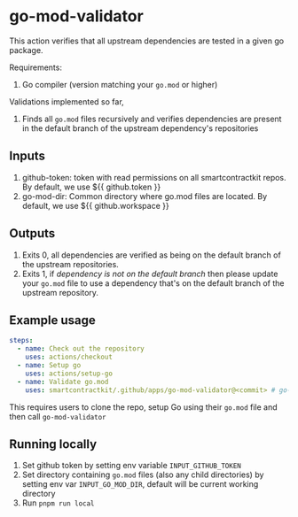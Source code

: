 # go-mod-validator

This action verifies that all upstream dependencies are tested in a given go
package.

Requirements:

1. Go compiler (version matching your `go.mod` or higher)

Validations implemented so far,

1. Finds all `go.mod` files recursively and verifies dependencies are present in
   the default branch of the upstream dependency's repositories

## Inputs

1. github-token: token with read permissions on all smartcontractkit repos. By
   default, we use ${{ github.token }}
2. go-mod-dir: Common directory where go.mod files are located. By default, we
   use ${{ github.workspace }}

## Outputs

1. Exits 0, all dependencies are verified as being on the default branch of the
   upstream repositories.
2. Exits 1, if _dependency is not on the default branch_ then please update your
   `go.mod` file to use a dependency that's on the default branch of the
   upstream repository.

## Example usage

```yaml
steps:
  - name: Check out the repository
    uses: actions/checkout
  - name: Setup go
    uses: actions/setup-go
  - name: Validate go.mod
    uses: smartcontractkit/.github/apps/go-mod-validator@<commit> # go-mod-validator@x.y.z
```

This requires users to clone the repo, setup Go using their `go.mod` file and
then call `go-mod-validator`

## Running locally

1. Set github token by setting env variable `INPUT_GITHUB_TOKEN`
2. Set directory containing `go.mod` files (also any child directories) by
   setting env var `INPUT_GO_MOD_DIR`, default will be current working directory
3. Run `pnpm run local`
